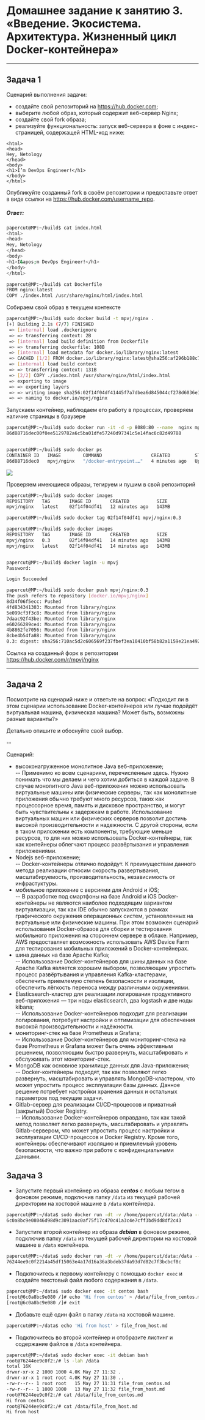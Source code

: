 # Домашнее задание к занятию 3. «Введение. Экосистема. Архитектура. Жизненный цикл Docker-контейнера»

---

## Задача 1

Сценарий выполнения задачи:

- создайте свой репозиторий на https://hub.docker.com;
- выберите любой образ, который содержит веб-сервер Nginx;
- создайте свой fork образа;
- реализуйте функциональность:
запуск веб-сервера в фоне с индекс-страницей, содержащей HTML-код ниже:
```
<html>
<head>
Hey, Netology
</head>
<body>
<h1>I’m DevOps Engineer!</h1>
</body>
</html>
```

Опубликуйте созданный fork в своём репозитории и предоставьте ответ в виде ссылки на https://hub.docker.com/username_repo.

##### Ответ:

```bash
papercut@MP:~/build$ cat index.html
<html>
<head>
Hey, Netology
</head>
<body>
<h1>I&apos;m DevOps Engineer!</h1>
</body>
</html>

papercut@MP:~/build$ cat Dockerfile
FROM nginx:latest
COPY ./index.html /usr/share/nginx/html/index.html
```

Собираем свой образ в текущем контексте
```bash
papercut@MP:~/build$ sudo docker build -t mpvj/nginx .
[+] Building 2.1s (7/7) FINISHED
 => [internal] load .dockerignore                                                                                                        0.1s
 => => transferring context: 2B                                                                                                          0.0s
 => [internal] load build definition from Dockerfile                                                                                     0.1s
 => => transferring dockerfile: 108B                                                                                                     0.0s
 => [internal] load metadata for docker.io/library/nginx:latest                                                                          1.6s
 => CACHED [1/2] FROM docker.io/library/nginx:latest@sha256:af296b188c7b7df99ba960ca614439c99cb7cf252ed7bbc23e90cfda59092305             0.0s
 => [internal] load build context                                                                                                        0.0s
 => => transferring context: 131B                                                                                                        0.0s
 => [2/2] COPY ./index.html /usr/share/nginx/html/index.html                                                                             0.1s
 => exporting to image                                                                                                                   0.1s
 => => exporting layers                                                                                                                  0.1s
 => => writing image sha256:02f14f04df41445f7a7dbea6d845044cf278d6036e1216b1a3420eac199169b9                                             0.0s
 => => naming to docker.io/mpvj/nginx
```

Запускаем контейнер, наблюдаем его работу в процессах, проверяем наличие страницы в браузере

```bash
papercut@MP:~/build$ sudo docker run -it -d -p 8080:80 --name  nginx mpvj/nginx
86d88716dec00f0ee5129782a6c5ba01dfe57240d97341c5e14fac6c82d49788


papercut@MP:~/build$ sudo docker ps
CONTAINER ID   IMAGE        COMMAND                  CREATED         STATUS         PORTS                                   NAMES
86d88716dec0   mpvj/nginx   "/docker-entrypoint.…"   4 minutes ago   Up 4 minutes   0.0.0.0:8080->80/tcp, :::8080->80/tcp   nginx
```

![](1.PNG)

Проверяем имеющиеся образы, тегируем и пушим в свой репозиторий

```bash
papercut@MP:~/build$ sudo docker images
REPOSITORY   TAG       IMAGE ID       CREATED          SIZE
mpvj/nginx   latest    02f14f04df41   12 minutes ago   143MB

papercut@MP:~/build$ sudo docker tag 02f14f04df41 mpvj/nginx:0.3

papercut@MP:~/build$ sudo docker images
REPOSITORY   TAG       IMAGE ID       CREATED          SIZE
mpvj/nginx   0.3       02f14f04df41   14 minutes ago   143MB
mpvj/nginx   latest    02f14f04df41   14 minutes ago   143MB


papercut@MP:~/build$ docker login -u mpvj
Password:

Login Succeeded

papercut@MP:~/build$ sudo docker push mpvj/nginx:0.3
The push refers to repository [docker.io/mpvj/nginx]
8d34f06f5ecc: Pushed
4fd834341303: Mounted from library/nginx
5e099cf3f3c8: Mounted from library/nginx
7daac92f43be: Mounted from library/nginx
e60266289ce4: Mounted from library/nginx
4b8862fe7056: Mounted from library/nginx
8cbe4b54fa88: Mounted from library/nginx
0.3: digest: sha256:710ac5d2c606569f237fbef3ea10410bf58b82a1159e21ea492106ec8f7441cb size: 1778
```

Ссылка на созданный форк в репозитории https://hub.docker.com/r/mpvj/nginx

---

## Задача 2

Посмотрите на сценарий ниже и ответьте на вопрос:
«Подходит ли в этом сценарии использование Docker-контейнеров или лучше подойдёт виртуальная машина, физическая машина? Может быть, возможны разные варианты?»

Детально опишите и обоснуйте свой выбор.

--

Сценарий:

- высоконагруженное монолитное Java веб-приложение;  
-- Применимо ко всем сценариям, перечисленным здесь. Нужно понимать что мы делаем и чего хотим добиться в каждой задаче. В случае монолитного Java веб-приложения можно использовать виртуальные машины или физические серверы, так как монолитные приложения обычно требуют много ресурсов, таких как процессорное время, память и дисковое пространство, и могут быть чувствительны к задержкам в работе. Использование виртуальных машин или физических серверов позволит достичь высокой производительности и надежности. С другой стороны, если в таком приложении есть компоненты, требующие меньше ресурсов, то для них можно использовать Docker-контейнеры, так как контейнеры облегчают процесс развёртывания и управления приложениями.
- Nodejs веб-приложение;  
-- Docker-контейнеры отлично подойдут. К преимуществам данного метода реализации относим скорость развертывания, масштабируемость, производительность, независимость от инфрастуктуры.
- мобильное приложение c версиями для Android и iOS;  
-- В разработке под смартфоны на базе Android и iOS Docker-контейнеры не являются наиболее подходящим вариантом виртуализации, так как IDE обычно запускаются в рамках графического окружения операционных систем, установленных на виртуальные или физические машины. При этом возможен сценарий использования Docker-образов для сборки и тестирования мобильного приложения на стороннем сервере в облаке. Например, AWS предоставляет возможность использовать AWS Device Farm для тестирования мобильных приложений в Docker-контейнерах. 
- шина данных на базе Apache Kafka;  
-- Использование Docker-контейнеров для шины данных на базе Apache Kafka является хорошим выбором, позволяющим упростить процесс развёртывания и управления Kafka-кластерами, обеспечить приемлемую степень безопасности и изоляции, обеспечить лёгкость переноса между различными окружениями.
- Elasticsearch-кластер для реализации логирования продуктивного веб-приложения — три ноды elasticsearch, два logstash и две ноды kibana;  
-- Использование Docker-контейнеров подходит для реализации логирования, потребует настройки и оптимизации для обеспечения высокой производительности и надёжности.
- мониторинг-стек на базе Prometheus и Grafana;  
-- Использование Docker-контейнеров для мониторинг-стека на базе Prometheus и Grafana может быть очень эффективным решением, позволяющим быстро развернуть, масштабировать и обслуживать этот мониторинг-стек.
- MongoDB как основное хранилище данных для Java-приложения;  
-- Docker-контейнеры подходят, так как позволяют легко развернуть, масштабировать и управлять MongoDB-кластером, что может упростить процесс эксплуатации базы данных. Данное решение потребует настройки хранения данных и остальных параметров под текущие задачи.
- Gitlab-сервер для реализации CI/CD-процессов и приватный (закрытый) Docker Registry.  
-- Использование Docker-контейнеров оправдано, так как такой метод позволяет легко развернуть, масштабировать и управлять Gitlab-сервером, что может упростить процесс настройки и эксплуатации CI/CD-процессов и Docker Registry. Кроме того, контейнеры обеспечивают изоляцию и приемлемый уровень безопасности, что важно при работе с конфиденциальными данными.

## Задача 3

- Запустите первый контейнер из образа ***centos*** c любым тегом в фоновом режиме, подключив папку ```/data``` из текущей рабочей директории на хостовой машине в ```/data``` контейнера.

```bash
papercut@MP:~/data$ sudo docker run -dt -v /home/papercut/data:/data --name centos centos
6c0a8bc9e08046d98d9c3091aac0af75f17c470c41a3c4e7cff3bd9dd8df2c43
```

- Запустите второй контейнер из образа ***debian*** в фоновом режиме, подключив папку ```/data``` из текущей рабочей директории на хостовой машине в ```/data``` контейнера.

```bash
papercut@MP:~/data$ sudo docker run -dt -v /home/papercut/data:/data --name debian debian
76244ee9c0f2214a45df15063e4a17d16a36a3bdeb37da93d7d82c7f3bcbcf8c
```

- Подключитесь к первому контейнеру с помощью ```docker exec``` и создайте текстовый файл любого содержания в ```/data```.

```bash
papercut@MP:~/data$ sudo docker exec -it centos bash
[root@6c0a8bc9e080 /]# echo 'Hi from centos' > /data/file_from_centos.md
[root@6c0a8bc9e080 /]# exit
```

- Добавьте ещё один файл в папку ```/data``` на хостовой машине.

```bash
papercut@MP:~/data$ echo 'Hi from host' > file_from_host.md
```

- Подключитесь во второй контейнер и отобразите листинг и содержание файлов в ```/data``` контейнера.

```bash
papercut@MP:~/data$ sudo docker exec -it debian bash
root@76244ee9c0f2:/# ls -lah /data
total 16K
drwxr-xr-x 2 1000 1000 4.0K May 27 11:32 .
drwxr-xr-x 1 root root 4.0K May 27 11:30 ..
-rw-r--r-- 1 root root   15 May 27 11:31 file_from_centos.md
-rw-r--r-- 1 1000 1000   13 May 27 11:32 file_from_host.md
root@76244ee9c0f2:/# cat /data/file_from_centos.md
Hi from centos
root@76244ee9c0f2:/# cat /data/file_from_host.md
Hi from host
```

